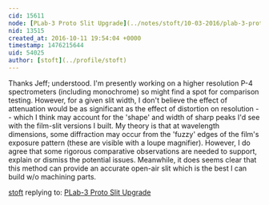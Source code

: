 ```yaml
---
cid: 15611
node: [PLab-3 Proto Slit Upgrade](../notes/stoft/10-03-2016/plab-3-proto-slit-upgrade)
nid: 13515
created_at: 2016-10-11 19:54:04 +0000
timestamp: 1476215644
uid: 54025
author: [stoft](../profile/stoft)
---
```


Thanks Jeff; understood. I'm presently working on a higher resolution P-4 spectrometers (including monochrome) so might find a spot for comparison testing. However, for a given slit width, I don't believe the effect of attenuation would be as significant as the effect of distortion on resolution -- which I think may account for the 'shape' and width of sharp peaks I'd see with the film-slit versions I built. My theory is that at wavelength dimensions, some diffraction may occur from the 'fuzzy' edges of the film's exposure pattern (these are visible with a loupe magnifier). However, I do agree that some rigorous comparative observations are needed to support, explain or dismiss the potential issues. Meanwhile, it does seems clear that this method can provide an accurate open-air slit which is the best I can build w/o machining parts.

[stoft](../profile/stoft) replying to: [PLab-3 Proto Slit Upgrade](../notes/stoft/10-03-2016/plab-3-proto-slit-upgrade)

